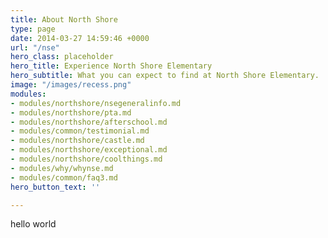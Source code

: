 ```yaml
---
title: About North Shore
type: page
date: 2014-03-27 14:59:46 +0000
url: "/nse"
hero_class: placeholder
hero_title: Experience North Shore Elementary
hero_subtitle: What you can expect to find at North Shore Elementary.
image: "/images/recess.png"
modules:
- modules/northshore/nsegeneralinfo.md
- modules/northshore/pta.md
- modules/northshore/afterschool.md
- modules/common/testimonial.md
- modules/northshore/castle.md
- modules/northshore/exceptional.md
- modules/northshore/coolthings.md
- modules/why/whynse.md
- modules/common/faq3.md
hero_button_text: ''

---
```

hello world